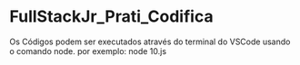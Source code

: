 # FullStackJr_Prati_Codifica

Os Códigos podem ser executados através do terminal do VSCode usando o comando node. por exemplo:
node 10.js
